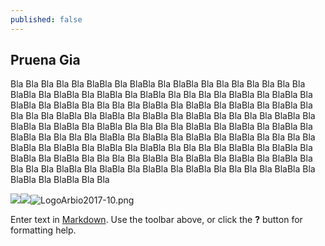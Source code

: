 ```yaml
---
published: false
---
```

## Pruena Gia

Bla Bla Bla Bla Bla BlaBla Bla BlaBla Bla BlaBla Bla Bla Bla Bla Bla Bla Bla BlaBla Bla BlaBla Bla BlaBla Bla BlaBla Bla Bla Bla Bla BlaBla Bla BlaBla Bla BlaBla Bla BlaBla Bla Bla Bla Bla BlaBla Bla BlaBla Bla BlaBla Bla BlaBla Bla Bla Bla Bla BlaBla Bla BlaBla Bla BlaBla Bla BlaBla Bla Bla Bla Bla BlaBla Bla BlaBla Bla BlaBla Bla BlaBla Bla Bla Bla Bla BlaBla Bla BlaBla Bla BlaBla Bla BlaBla Bla Bla Bla Bla BlaBla Bla BlaBla Bla BlaBla Bla BlaBla Bla Bla Bla Bla BlaBla Bla BlaBla Bla BlaBla Bla BlaBla Bla Bla Bla Bla BlaBla Bla BlaBla Bla BlaBla Bla BlaBla Bla Bla Bla Bla BlaBla Bla BlaBla Bla BlaBla Bla BlaBla Bla Bla Bla Bla BlaBla Bla BlaBla Bla BlaBla Bla BlaBla Bla Bla Bla Bla BlaBla Bla BlaBla Bla BlaBla Bla Bla

![]({{site.baseurl}}/)![]({{site.baseurl}}/_posts/LogoArbio2017-10.png)![LogoArbio2017-10.png]({{site.baseurl}}/_posts/LogoArbio2017-10.png)

Enter text in [Markdown](http://daringfireball.net/projects/markdown/). Use the toolbar above, or click the **?** button for formatting help.
